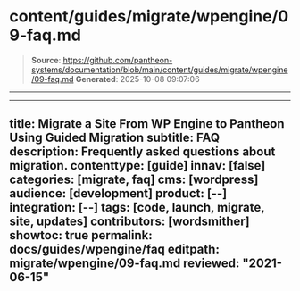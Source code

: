 # content/guides/migrate/wpengine/09-faq.md

> **Source**: https://github.com/pantheon-systems/documentation/blob/main/content/guides/migrate/wpengine/09-faq.md
> **Generated**: 2025-10-08 09:07:06

---

---
title: Migrate a Site From WP Engine to Pantheon Using Guided Migration
subtitle: FAQ
description: Frequently asked questions about migration.
contenttype: [guide]
innav: [false]
categories: [migrate, faq]
cms: [wordpress]
audience: [development]
product: [--]
integration: [--]
tags: [code, launch, migrate, site, updates]
contributors: [wordsmither]
showtoc: true
permalink: docs/guides/wpengine/faq
editpath: migrate/wpengine/09-faq.md
reviewed: "2021-06-15"
---

<Partial file="migrate/faq-general.md" />
<Partial file="migrate/faq-wordpress.md" />

